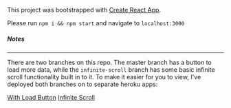 This project was bootstrapped with [Create React App](https://github.com/facebookincubator/create-react-app).

Please run `npm i && npm start` and navigate to `localhost:3000`

##### Notes

---

There are two branches on this repo. The master branch has a button to load more data, while the `infinite-scroll` branch has some basic infinite scroll functionality built in to it. To make it easier for you to view, I've deployed both branches on to separate heroku apps:

[With Load Button](https://thisopenspace-jasper-test.herokuapp.com/)
[Infinite Scroll](https://thisopenspace-jasper-infinite.herokuapp.com/)
